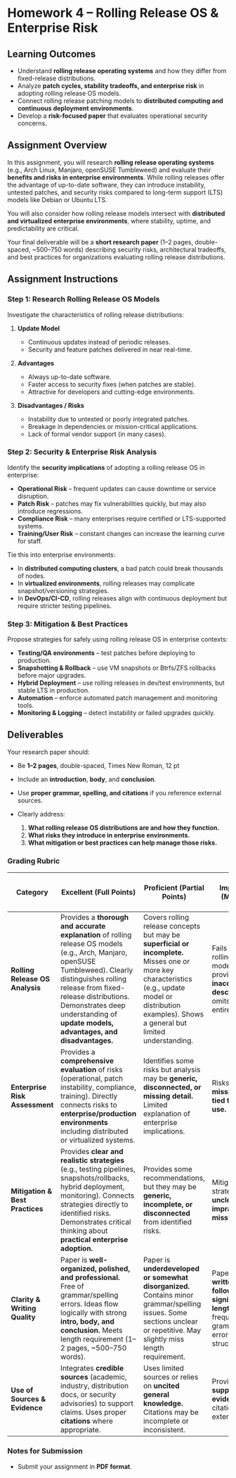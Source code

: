 # Homework 4 – Rolling Release OS & Enterprise Risk

## Learning Outcomes

* Understand **rolling release operating systems** and how they differ from fixed-release distributions.
* Analyze **patch cycles, stability tradeoffs, and enterprise risk** in adopting rolling release OS models.
* Connect rolling release patching models to **distributed computing and continuous deployment environments**.
* Develop a **risk-focused paper** that evaluates operational security concerns.


## Assignment Overview

In this assignment, you will research **rolling release operating systems** (e.g., Arch Linux, Manjaro, openSUSE Tumbleweed) and evaluate their **benefits and risks in enterprise environments**. While rolling releases offer the advantage of up-to-date software, they can introduce instability, untested patches, and security risks compared to long-term support (LTS) models like Debian or Ubuntu LTS.

You will also consider how rolling release models intersect with **distributed and virtualized enterprise environments**, where stability, uptime, and predictability are critical.

Your final deliverable will be a **short research paper** (1–2 pages, double-spaced, \~500–750 words) describing security risks, architectural tradeoffs, and best practices for organizations evaluating rolling release distributions.

## Assignment Instructions

### Step 1: Research Rolling Release OS Models

Investigate the characteristics of rolling release distributions:

1. **Update Model**

   * Continuous updates instead of periodic releases.
   * Security and feature patches delivered in near real-time.

1. **Advantages**

   * Always up-to-date software.
   * Faster access to security fixes (when patches are stable).
   * Attractive for developers and cutting-edge environments.

1. **Disadvantages / Risks**

   * Instability due to untested or poorly integrated patches.
   * Breakage in dependencies or mission-critical applications.
   * Lack of formal vendor support (in many cases).


### Step 2: Security & Enterprise Risk Analysis

Identify the **security implications** of adopting a rolling release OS in enterprise:

* **Operational Risk** – frequent updates can cause downtime or service disruption.
* **Patch Risk** – patches may fix vulnerabilities quickly, but may also introduce regressions.
* **Compliance Risk** – many enterprises require certified or LTS-supported systems.
* **Training/User Risk** – constant changes can increase the learning curve for staff.

Tie this into enterprise environments:

* In **distributed computing clusters**, a bad patch could break thousands of nodes.
* In **virtualized environments**, rolling releases may complicate snapshot/versioning strategies.
* In **DevOps/CI-CD**, rolling releases align with continuous deployment but require stricter testing pipelines.


### Step 3: Mitigation & Best Practices

Propose strategies for safely using rolling release OS in enterprise contexts:

* **Testing/QA environments** – test patches before deploying to production.
* **Snapshotting & Rollback** – use VM snapshots or Btrfs/ZFS rollbacks before major upgrades.
* **Hybrid Deployment** – use rolling releases in dev/test environments, but stable LTS in production.
* **Automation** – enforce automated patch management and monitoring tools.
* **Monitoring & Logging** – detect instability or failed upgrades quickly.

## Deliverables

Your research paper should:

* Be **1–2 pages**, double-spaced, Times New Roman, 12 pt
* Include an **introduction**, **body**, and **conclusion**.
* Use **proper grammar, spelling, and citations** if you reference external sources.
* Clearly address:

  1. **What rolling release OS distributions are and how they function.**
  2. **What risks they introduce in enterprise environments.**
  3. **What mitigation or best practices can help manage those risks.**


### Grading Rubric

| **Category**  | **Excellent (Full Points)** | **Proficient (Partial Points)**   | **Needs Improvement (Minimal/No Points)**   | **Points** |
| ------------------------------- | -------------------------------------------------------------------------------------------------------------------------------------------------------------------------------------------------------------------------------------------------------------------------------------- | ---------------------------------------------------------------------------------------------------------------------------------------------------------------------------------------------------------- | ---------------------------------------------------------------------------------------------------------------------------------------- | ---------- |
| **Rolling Release OS Analysis** | Provides a **thorough and accurate explanation** of rolling release OS models (e.g., Arch, Manjaro, openSUSE Tumbleweed). Clearly distinguishes rolling release from fixed-release distributions. Demonstrates deep understanding of **update models, advantages, and disadvantages.** | Covers rolling release concepts but may be **superficial or incomplete.** Misses one or more key characteristics (e.g., update model or distribution examples). Shows a general but limited understanding. | Fails to explain rolling release OS models clearly, provides **inaccurate/vague descriptions**, or omits the analysis entirely.          | 30         |
| **Enterprise Risk Assessment**  | Provides a **comprehensive evaluation** of risks (operational, patch instability, compliance, training). Directly connects risks to **enterprise/production environments** including distributed or virtualized systems.                                                               | Identifies some risks but analysis may be **generic, disconnected, or missing detail.** Limited explanation of enterprise implications.                                                                    | Risks are **unclear, missing, or not tied to enterprise use.**                                                                           | 30         |
| **Mitigation & Best Practices** | Provides **clear and realistic strategies** (e.g., testing pipelines, snapshots/rollbacks, hybrid deployment, monitoring). Connects strategies directly to identified risks. Demonstrates critical thinking about **practical enterprise adoption.**                                   | Provides some recommendations, but they may be **generic, incomplete, or disconnected** from identified risks.                                                                                             | Mitigation strategies are **unclear, impractical, or missing.**                                                                          | 20         |
| **Clarity & Writing Quality**   | Paper is **well-organized, polished, and professional.** Free of grammar/spelling errors. Ideas flow logically with strong **intro, body, and conclusion.** Meets length requirement (1–2 pages, \~500–750 words).                                                                     | Paper is **underdeveloped or somewhat disorganized.** Contains minor grammar/spelling issues. Some sections unclear or repetitive. May slightly miss length requirement.                                   | Paper is **poorly written, hard to follow, or significantly off-length.** Contains frequent grammar/spelling errors. No clear structure. | 10         |
| **Use of Sources & Evidence**   | Integrates **credible sources** (academic, industry, distribution docs, or security advisories) to support claims. Uses proper **citations** where appropriate.                                                                                                                        | Uses limited sources or relies on **uncited general knowledge.** Citations may be incomplete or inconsistent.                                                                                              | Provides **no supporting evidence.** No citations used for external material.                                                            | 10         |

### Notes for Submission
 
* Submit your assignment in **PDF format**.